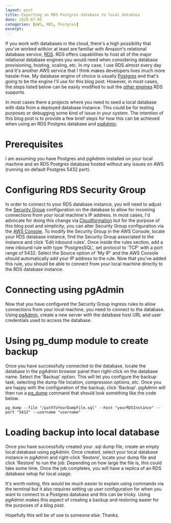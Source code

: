 ```yaml
---
layout: post
title: Exporting an RDS Postgres database to local database
date: 2020-07-05
categories: [AWS, RDS, Postgres]
excerpt: 
---
```

If you work with databases in the cloud, there's a high possibility that you've worked with/or at least are familiar with Amazon's relational database service, [RDS](https://aws.amazon.com/rds/). RDS offers capabilities to host all of the major relational database engines you would need when considering database provisioning, hosting, scaling, etc. In my case, I use RDS almost every day and it's another AWS service that I think makes developers lives much more hassle-free. My database engine of choice is usually [Postgres](https://www.postgresql.org/) and that's going to be the engine I'll use for this blog post. However, in most cases, the steps listed below can be easily modified to suit the [other engines](https://docs.aws.amazon.com/AmazonRDS/latest/UserGuide/Welcome.html#Welcome.Concepts.DBInstance) RDS supports.

In most cases there a projects where you need to seed a local database with data from a deployed database instance. This could be for testing purposes or debugging some kind of issue in your system. The intention of this blog post is to provide a few brief steps for how this can be achieved when using an RDS Postgres database and [pgAdmin](https://www.pgadmin.org/).

# Prerequisites
I am assuming you have Postgres and pgAdmin installed on your local machine and an RDS Postgres database hosted without any issues on AWS (running on default Postgres 5432 port).

# Configuring RDS Security Group
In order to connect to your RDS database instance, you will need to adjust the [Security Group](https://docs.aws.amazon.com/AmazonRDS/latest/UserGuide/USER_WorkingWithSecurityGroups.html) configuration on the database to allow for incoming connections from your local machine's IP address. In most cases, I'd advocate for doing this change via [Cloudformation](https://aws.amazon.com/cloudformation/) but for the purpose of this blog post and simplicity, you can alter Security Group configuration via the [AWS Console](https://aws.amazon.com/console/). To modify the Security Group in the AWS Console, locate your RDS database instance, find the Security Group associated to the instance and click 'Edit inbound rules'. Once inside the rules section, add a new inbound rule with type 'PostgresSQL', set protocol to 'TCP' with a port range of 5432. Select the Source option of 'My IP' and the AWS Console should automatically add your IP address to the rule. Now that you've added this rule, you should be able to connect from your local machine directly to the RDS database instance.

# Connecting using pgAdmin
Now that you have configured the Security Group ingress rules to allow connections from your local machine, you need to connect to the database. Using [pgAdmin](https://www.pgadmin.org/), create a new server with the database host URL and user credentials used to access the database.

# Using pg_dump module to create backup
Once you have successfully connected to the database, locate the database in the pgAdmin browser panel then right-click on the database name. Select the 'Backup' option. This will let you configure the backup task, selecting the dump file location, compression options, etc. Once you are happy with the configuration of the backup, click 'Backup'. pgAdmin will then run a [pg_dump](https://www.postgresql.org/docs/12/app-pgdump.html) command that should look something like the code below.

```shell
pg_dump --file "/pathToYourDumpFile.sql" --host "yourRDSInstance" --port "5432" --username "username"
```

# Loading backup into local database
Once you have successfully created your .sql dump file, create an empty local database using pgAdmin. Once created, select your local database instance in pgAdmin and right-click 'Restore', locate your dump file and click 'Restore' to run the job. Depending on how large the file is, this could take some time. Once the job completes, you will have a replica of an RDS database setup for local usage.

It's worth noting, this would be much easier to explain using commands via the terminal but it also requires setting up user configuration for when you want to connect to a Postgres database and this can be tricky. Using pgAdmin makes this aspect of creating a backup and restoring easier for the purposes of a blog post.

Hopefully this will be of use to someone else. Thanks.